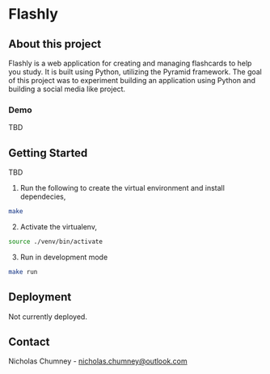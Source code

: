# Flashly

## About this project

Flashly is a web application for creating and managing flashcards to help you study. It is built using Python,
utilizing the Pyramid framework. The goal of this project was to experiment building an application using Python
and building a social media like project.

### Demo

TBD

## Getting Started

TBD

1) Run the following to create the virtual environment and install dependecies,

```sh
make
```

2) Activate the virtualenv,

```sh
source ./venv/bin/activate
```

3) Run in development mode

```sh
make run
```

## Deployment

Not currently deployed.

## Contact

Nicholas Chumney - [nicholas.chumney@outlook.com](nicholas.chumney@outlook.com)
